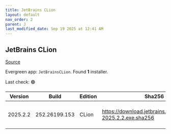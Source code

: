 ```yaml
---
title: JetBrains CLion
layout: default
nav_order: 2
parent: J
last_modified_date: Sep 19 2025 at 12:41 AM
---
```


## JetBrains CLion

[Source](https://www.jetbrains.com/clion)

Evergreen app: `JetBrainsCLion`. Found **1** installer.

Last check: 🟢

| Version  | Build         | Edition | Sha256                                                       | Date      | Size       | Type | URI                                                                                                            |
| -------- | ------------- | ------- | ------------------------------------------------------------ | --------- | ---------- | ---- | -------------------------------------------------------------------------------------------------------------- |
| 2025.2.2 | 252.26199.153 | CLion   | https://download.jetbrains.com/cpp/CLion-2025.2.2.exe.sha256 | 18/9/2025 | 1810564360 | exe  | [https://download.jetbrains.com/cpp/CLion-2025.2.2.exe](https://download.jetbrains.com/cpp/CLion-2025.2.2.exe) |
